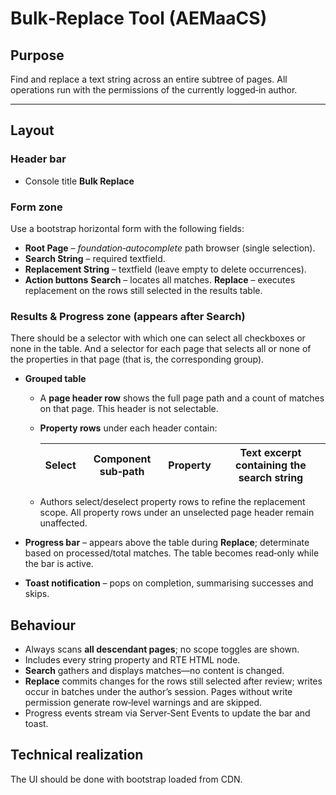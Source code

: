 # Bulk‑Replace Tool (AEMaaCS)

## Purpose

Find and replace a text string across an entire subtree of pages. All operations run with the permissions of the currently logged‑in author.

---

## Layout

### Header bar

* Console title **Bulk Replace**

### Form zone

Use a bootstrap horizontal form with the following fields:

* **Root Page** – *foundation‑autocomplete* path browser (single selection).
* **Search String** – required textfield.
* **Replacement String** – textfield (leave empty to delete occurrences).
* **Action buttons**
  **Search** – locates all matches.
  **Replace** – executes replacement on the rows still selected in the results table.

### Results & Progress zone (appears after Search)

There should be a selector with which one can select all checkboxes or none in the table. And a selector for each 
page that selects all or none of the properties in that page (that is, the corresponding group).

* **Grouped table**

  * A **page header row** shows the full page path and a count of matches on that page. This header is not selectable.
  * **Property rows** under each header contain:

    | Select | Component sub‑path | Property | Text excerpt containing the search string |
    | ------ | ------------------ | -------- | ----------------------------------------- |
  * Authors select/deselect property rows to refine the replacement scope. All property rows under an unselected page header remain unaffected.
* **Progress bar** – appears above the table during **Replace**; determinate based on processed/total matches. The table becomes read‑only while the bar is active.
* **Toast notification** – pops on completion, summarising successes and skips.

## Behaviour

* Always scans **all descendant pages**; no scope toggles are shown.
* Includes every string property and RTE HTML node.
* **Search** gathers and displays matches—no content is changed.
* **Replace** commits changes for the rows still selected after review; writes occur in batches under the author’s session. Pages without write permission generate row‑level warnings and are skipped.
* Progress events stream via Server‑Sent Events to update the bar and toast.

## Technical realization

The UI should be done with bootstrap loaded from CDN.
